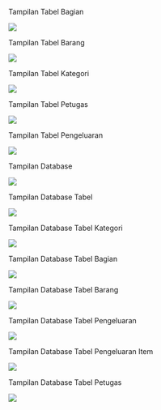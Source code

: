 Tampilan Tabel Bagian 

<img src = 'hasilSS/bagian.png'/>


Tampilan Tabel Barang  

<img src = 'hasilSS/data_barang.png'/>


Tampilan Tabel Kategori 

<img src = 'hasilSS/kategori.png'/>


Tampilan Tabel Petugas 

<img src = 'hasilSS/petugas.png'/>


Tampilan Tabel Pengeluaran 

<img src = 'hasilSS/pengeluaran.png'/>


Tampilan Database 

<img src = 'hasilSS/DataBase.png'/>


Tampilan Database Tabel 

<img src = 'hasilSS/database_table.png'/>


Tampilan Database Tabel Kategori 

<img src = 'hasilSS/Kategori_tabel.png'/>


Tampilan Database Tabel Bagian 

<img src = 'hasilSS/tabel_bagian.png'/>


Tampilan Database Tabel Barang

<img src = 'hasilSS/tabel_barang.png'/>


Tampilan Database Tabel Pengeluaran

<img src = 'hasilSS/tabel_pengeluaran.png'/>


Tampilan Database Tabel Pengeluaran Item

<img src = 'hasilSS/tabel_pengeluaran_item.png'/>


Tampilan Database Tabel Petugas

<img src = 'hasilSS/tabel_petugas.png'/>